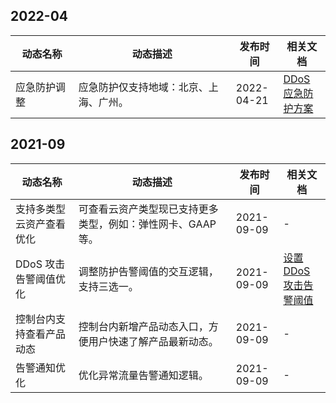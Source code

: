 ## 2022-04
<table>
<thead>
<tr>
<th width="20%">动态名称</th>
<th width="50%">动态描述</th>
<th width="15%">发布时间</th>
<th width="15%">相关文档</th>
</tr>
</thead>
<tbody>
<tr>
<td>应急防护调整</td>
<td>应急防护仅支持地域：北京、上海、广州。</td>
<td> 2022-04-21</td>
<td><a href="https://cloud.tencent.com/document/product/1020/57921">DDoS 应急防护方案</a>
</tr>
</tbody></table>



## 2021-09
<table>
<thead>
<tr>
<th width="20%">动态名称</th>
<th width="50%">动态描述</th>
<th width="15%">发布时间</th>
<th width="15%">相关文档</th>
</tr>
</thead>
<tbody>
<tr>
<td>支持多类型云资产查看优化</td>
<td>可查看云资产类型现已支持更多类型，例如：弹性网卡、GAAP 等。</td>
<td> 2021-09-09</td>
<td>-</td>
</tr>
<tr>
<td>DDoS 攻击告警阈值优化</td>
<td>调整防护告警阈值的交互逻辑，支持三选一。</td>
<td> 2021-09-09</td>
<td><a href="https://cloud.tencent.com/document/product/1020/61187">设置 DDoS 攻击告警阈值 </a>
</tr>
<tr>
<td>控制台内支持查看产品动态</td>
<td>控制台内新增产品动态入口，方便用户快速了解产品最新动态。</td>
<td> 2021-09-09</td>
<td>-</td>
</tr>
<tr>
<td>告警通知优化</td>
<td>优化异常流量告警通知逻辑。</td>
<td> 2021-09-09</td>
<td>-</td>
</tr>
</tbody></table>

